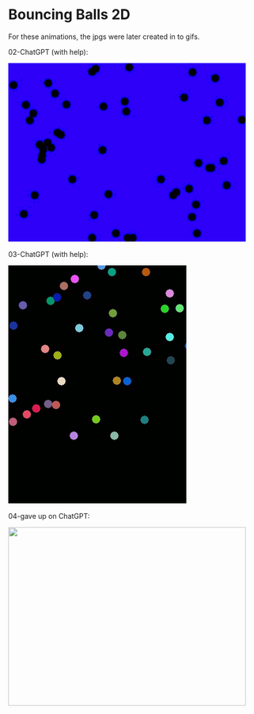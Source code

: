 # Bouncing Balls 2D

For these animations, the jpgs were later created in to gifs.

02-ChatGPT (with help):

<img src="https://github.com/Kinvert/Cuda-Stuff/blob/master/Simulations/Bouncing-Balls/2D/02-ChatGPT-Result.gif" width="480" height="360"/>

03-ChatGPT (with help):

<img src="https://github.com/Kinvert/Cuda-Stuff/blob/master/Simulations/Bouncing-Balls/2D/03-ChatGPT-Result.gif" width="360" height="480"/>

04-gave up on ChatGPT:

<img src="https://github.com/Kinvert/Cuda-Stuff/blob/master/Simulations/Bouncing-Balls/2D/04-ChatGPT-Result.gif" width="480" height="360"/>
